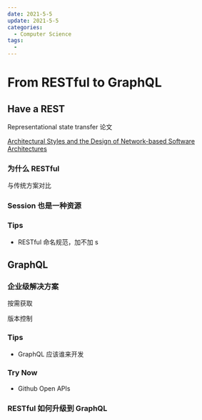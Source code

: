 ```yaml
---
date: 2021-5-5
update: 2021-5-5
categories:
  - Computer Science
tags:
  -
---
```


# From RESTful to GraphQL

## Have a REST

Representational state transfer 论文

[Architectural Styles and
the Design of Network-based Software Architectures](https://www.ics.uci.edu/~fielding/pubs/dissertation/rest_arch_style.htm)

### 为什么 RESTful

与传统方案对比

### Session 也是一种资源

### Tips

- RESTful 命名规范，加不加 s

## GraphQL

### 企业级解决方案

按需获取

版本控制

### Tips

- GraphQL 应该谁来开发

### Try Now

- Github Open APIs

### RESTful 如何升级到 GraphQL

